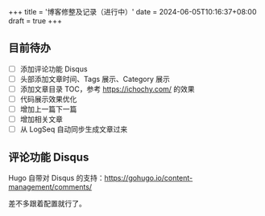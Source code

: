 +++
title = '博客修整及记录（进行中）'
date = 2024-06-05T10:16:37+08:00
draft = true
+++

## 目前待办

- [ ] 添加评论功能 Disqus
- [ ] 头部添加文章时间、Tags 展示、Category 展示
- [ ] 添加文章目录 TOC，参考 https://ichochy.com/ 的效果
- [ ] 代码展示效果优化
- [ ] 增加上一篇下一篇
- [ ] 增加相关文章
- [ ] 从 LogSeq 自动同步生成文章过来

## 评论功能 Disqus

Hugo 自带对 Disqus 的支持：https://gohugo.io/content-management/comments/

差不多跟着配置就行了。

